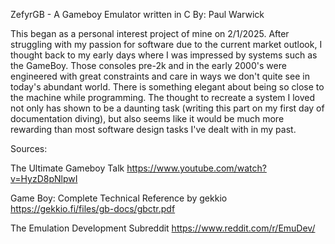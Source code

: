 ZefyrGB - A Gameboy Emulator written in C
By: Paul Warwick

This began as a personal interest project of mine on 2/1/2025.
After struggling with my passion for software due to the current market outlook,
I thought back to my early days where I was impressed by systems such
as the GameBoy. Those consoles pre-2k and in the early 2000's were engineered
with great constraints and care in ways we don't quite see in today's abundant world.
There is something elegant about being so close to the machine while programming. 
The thought to recreate a system I loved not only has shown to be a daunting
task (writing this part on my first day of documentation diving), but also seems like
it would be much more rewarding than most software design tasks I've dealt with in my
past. 


Sources:

The Ultimate Gameboy Talk
https://www.youtube.com/watch?v=HyzD8pNlpwI

Game Boy: Complete Technical Reference by gekkio
https://gekkio.fi/files/gb-docs/gbctr.pdf

The Emulation Development Subreddit
https://www.reddit.com/r/EmuDev/